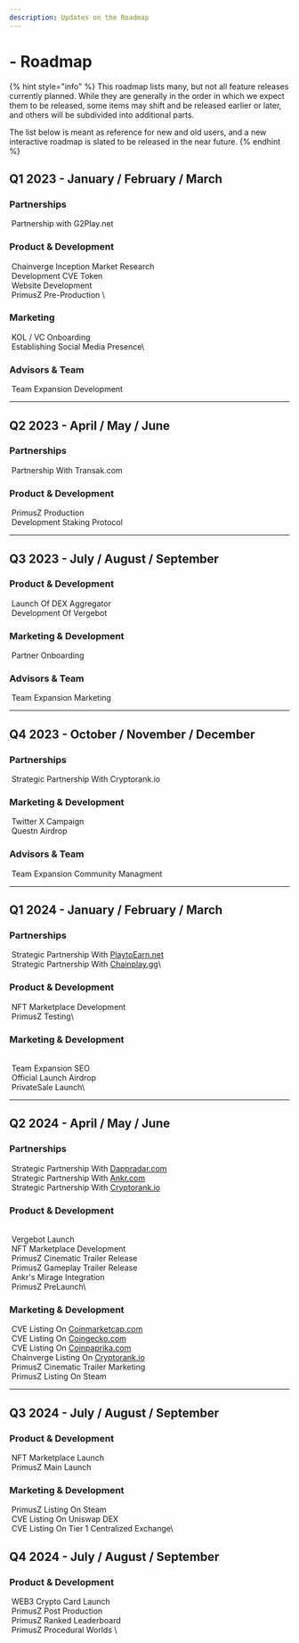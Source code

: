 ```yaml
---
description: Updates on the Roadmap
---
```


# - Roadmap

{% hint style="info" %}
This roadmap lists many, but not all feature releases currently planned. While they are generally in the order in which we expect them to be released, some items may shift and be released earlier or later, and others will be subdivided into additional parts.

The list below is meant as reference for new and old users, and a new interactive roadmap is slated to be released in the near future.
{% endhint %}

## Q1 2023 - January / February / March

### Partnerships

<img src="../.gitbook/assets/checked-checkbox-512.png" alt="" data-size="line"> Partnership with G2Play.net

### Product & Development

<img src="../.gitbook/assets/checked-checkbox-512.png" alt="" data-size="line"> Chainverge Inception Market Research\
<img src="../.gitbook/assets/checked-checkbox-512.png" alt="" data-size="line"> Development CVE Token\
<img src="../.gitbook/assets/checked-checkbox-512.png" alt="" data-size="line"> Website Development\
<img src="../.gitbook/assets/checked-checkbox-512.png" alt="" data-size="line"> PrimusZ Pre-Production \


### Marketing

<img src="../.gitbook/assets/checked-checkbox-512.png" alt="" data-size="line"> KOL / VC Onboarding\
<img src="../.gitbook/assets/checked-checkbox-512.png" alt="" data-size="line"> Establishing Social Media Presence\


### Advisors & Team

<img src="../.gitbook/assets/checked-checkbox-512.png" alt="" data-size="line"> Team Expansion Development



***

## Q2 2023 - April / May / June

### Partnerships

<img src="../.gitbook/assets/checked-checkbox-512.png" alt="" data-size="line"> Partnership With Transak.com



### Product & Development

<img src="../.gitbook/assets/checked-checkbox-512.png" alt="" data-size="line"> PrimusZ Production \
<img src="../.gitbook/assets/checked-checkbox-512.png" alt="" data-size="line"> Development Staking Protocol





***

## Q3 2023 - July / August / September

### Product & Development

<img src="../.gitbook/assets/checked-checkbox-512.png" alt="" data-size="line"> Launch Of DEX Aggregator\
<img src="../.gitbook/assets/checked-checkbox-512.png" alt="" data-size="line"> Development Of Vergebot

### Marketing & Development

<img src="../.gitbook/assets/checked-checkbox-512.png" alt="" data-size="line"> Partner Onboarding

### Advisors & Team

<img src="../.gitbook/assets/checked-checkbox-512.png" alt="" data-size="line"> Team Expansion Marketing



***

## Q4 2023 - October / November / December

### Partnerships

<img src="../.gitbook/assets/checked-checkbox-512.png" alt="" data-size="line"> Strategic Partnership With Cryptorank.io

### Marketing & Development

<img src="../.gitbook/assets/checked-checkbox-512.png" alt="" data-size="line"> Twitter X Campaign\
<img src="../.gitbook/assets/checked-checkbox-512.png" alt="" data-size="line"> Questn Airdrop

### Advisors & Team

<img src="../.gitbook/assets/checked-checkbox-512.png" alt="" data-size="line"> Team Expansion Community Managment

***

## Q1 2024 - January / February / March

### Partnerships

<img src="../.gitbook/assets/CheckboxEmpty (2).png" alt="" data-size="line"> Strategic Partnership With [PlaytoEarn.net](https://playtoearn.net)\
<img src="../.gitbook/assets/checked-checkbox-512.png" alt="" data-size="line"> Strategic Partnership With [Chainplay.gg](https://chainplay.gg/)\


### Product & Development

<img src="../.gitbook/assets/checked-checkbox-512.png" alt="" data-size="line"> NFT Marketplace Development\
<img src="../.gitbook/assets/checked-checkbox-512.png" alt="" data-size="line"> PrimusZ Testing\


### Marketing & Development

\
<img src="../.gitbook/assets/checked-checkbox-512.png" alt="" data-size="line"> Team Expansion SEO\
<img src="../.gitbook/assets/checked-checkbox-512.png" alt="" data-size="line">  Official Launch Airdrop\
<img src="../.gitbook/assets/checked-checkbox-512.png" alt="" data-size="line">  PrivateSale Launch\




***

## Q2 2024 - April / May / June

### Partnerships

<img src="../.gitbook/assets/CheckboxEmpty (2).png" alt="" data-size="line"> Strategic Partnership With [Dappradar.com](https://dappradar.com/)\
<img src="../.gitbook/assets/CheckboxEmpty (2).png" alt="" data-size="line"> Strategic Partnership With [Ankr.com](https://www.ankr.com/)\
<img src="../.gitbook/assets/CheckboxEmpty (2).png" alt="" data-size="line"> Strategic Partnership With [Cryptorank.io](https://cryptorank.io/)

### Product & Development

\
<img src="../.gitbook/assets/CheckboxEmpty (2).png" alt="" data-size="line"> Vergebot Launch\
<img src="../.gitbook/assets/CheckboxEmpty (2).png" alt="" data-size="line"> NFT Marketplace Development\
<img src="../.gitbook/assets/CheckboxEmpty (2).png" alt="" data-size="line"> PrimusZ Cinematic Trailer Release\
<img src="../.gitbook/assets/CheckboxEmpty (2).png" alt="" data-size="line"> PrimusZ Gameplay Trailer Release\
<img src="../.gitbook/assets/CheckboxEmpty (2).png" alt="" data-size="line"> Ankr's Mirage Integration\
<img src="../.gitbook/assets/CheckboxEmpty (2).png" alt="" data-size="line"> PrimusZ PreLaunch\


### Marketing & Development

<img src="../.gitbook/assets/CheckboxEmpty (2).png" alt="" data-size="line"> CVE Listing On [Coinmarketcap.com](https://coinmarketcap.com/)\
<img src="../.gitbook/assets/CheckboxEmpty (2).png" alt="" data-size="line"> CVE Listing On [Coingecko.com](https://www.coingecko.com/)\
<img src="../.gitbook/assets/CheckboxEmpty (2).png" alt="" data-size="line"> CVE Listing On [Coinpaprika.com](https://coinpaprika.com/)\
<img src="../.gitbook/assets/CheckboxEmpty (2).png" alt="" data-size="line"> Chainverge Listing On [Cryptorank.io](https://cryptorank.io/upcoming-ico)\
<img src="../.gitbook/assets/CheckboxEmpty (2).png" alt="" data-size="line"> PrimusZ Cinematic Trailer Marketing\
<img src="../.gitbook/assets/CheckboxEmpty (2).png" alt="" data-size="line"> PrimusZ Listing On Steam

***

## Q3 2024 - July / August / September



### Product & Development

<img src="../.gitbook/assets/CheckboxEmpty (2).png" alt="" data-size="line"> NFT Marketplace Launch\
<img src="../.gitbook/assets/CheckboxEmpty (2).png" alt="" data-size="line"> PrimusZ Main Launch



### Marketing & Development



<img src="../.gitbook/assets/CheckboxEmpty (2).png" alt="" data-size="line"> PrimusZ Listing On Steam\
<img src="../.gitbook/assets/CheckboxEmpty (2).png" alt="" data-size="line"> CVE Listing On Uniswap DEX\
<img src="../.gitbook/assets/CheckboxEmpty (2).png" alt="" data-size="line"> CVE Listing On Tier 1 Centralized Exchange\




## Q4 2024 - July / August / September



### Product & Development

<img src="../.gitbook/assets/CheckboxEmpty (2).png" alt="" data-size="line"> WEB3 Crypto Card Launch\
<img src="../.gitbook/assets/CheckboxEmpty (2).png" alt="" data-size="line"> PrimusZ Post Production\
<img src="../.gitbook/assets/CheckboxEmpty (2).png" alt="" data-size="line"> PrimusZ Ranked Leaderboard\
<img src="../.gitbook/assets/CheckboxEmpty (2).png" alt="" data-size="line"> PrimusZ Procedural Worlds \
